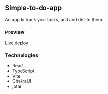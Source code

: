 ## Simple-to-do-app

An app to track your tasks, add and delete them.

### Preview

[Live deploy](https://eld-simple-to-do-app.netlify.app)

### Technologies

* React
* TypeScript
* Vite
* ChakraUI
* jotai
